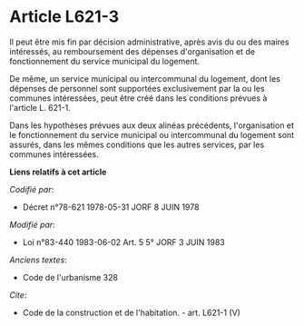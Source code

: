 # Article L621-3

Il peut être mis fin par décision administrative, après avis du ou des maires intéressés, au remboursement des dépenses
d'organisation et de fonctionnement du service municipal du logement. 

De même, un service municipal ou intercommunal du logement, dont les dépenses de personnel sont supportées exclusivement par
la ou les communes intéressées, peut être créé dans les conditions prévues à l'article L. 621-1. 

Dans les hypothèses prévues aux deux alinéas précédents, l'organisation et le fonctionnement du service municipal ou
intercommunal du logement sont assurés, dans les mêmes conditions que les autres services, par les communes intéressées.

**Liens relatifs à cet article**

_Codifié par_:

  - Décret n°78-621 1978-05-31 JORF 8 JUIN 1978

_Modifié par_:

  - Loi n°83-440 1983-06-02 Art. 5 5° JORF 3 JUIN 1983

_Anciens textes_:

  - Code de l'urbanisme 328

_Cite_:

  - Code de la construction et de l'habitation. - art. L621-1 (V)
